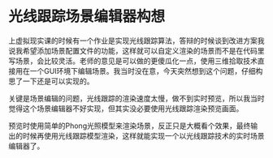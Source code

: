 光线跟踪场景编辑器构想
======================

上虚拟现实课的时候有一个作业是实现光线跟踪算法，答辩的时候谈到改进方案我说我希望添加场景配置文件的功能，这样就可以自定义渲染的场景而不是在代码里写场景，会比较灵活。老师的意见是可以做的更傻瓜化一点，使用三维拾取技术直接用在一个GUI环境下编辑场景。我当时没在意，今天突然想到这个问题，仔细构思了一下还是可以实现的。

关键是场景编辑的问题，光线跟踪的渲染速度太慢，做不到实时预览，所以我当时觉得这个场景编辑器不好实现，但其实没必要使用光线跟踪渲染预览画面。

预览时使用简单的Phong光照模型来渲染场景，反正只是大概看个效果，最终输出的时候再使用光线跟踪模型渲染，这样就能实现一个以光线跟踪技术的实时场景编辑器了。
